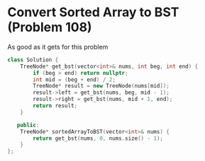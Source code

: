 # Convert Sorted Array to BST (Problem 108)

As good as it gets for this problem

```cpp
class Solution {
    TreeNode* get_bst(vector<int>& nums, int beg, int end) {
        if (beg > end) return nullptr;
        int mid = (beg + end) / 2;
        TreeNode* result = new TreeNode(nums[mid]);
        result->left = get_bst(nums, beg, mid - 1);
        result->right = get_bst(nums, mid + 1, end);
        return result;
    }

   public:
    TreeNode* sortedArrayToBST(vector<int>& nums) {
        return get_bst(nums, 0, nums.size() - 1);
    }
};
```
